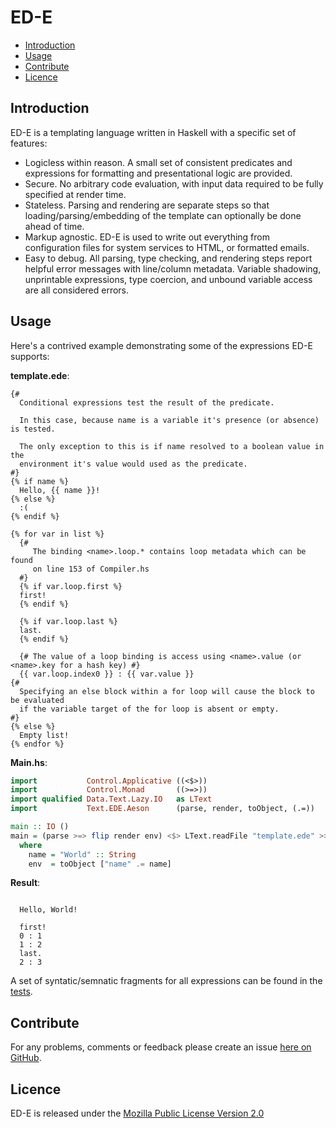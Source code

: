 # ED-E

* [Introduction](#introduction)
* [Usage](#usage)
* [Contribute](#contribute)
* [Licence](#licence)


## Introduction

ED-E is a templating language written in Haskell with a specific set of features:

* Logicless within reason. A small set of consistent predicates
and expressions for formatting and presentational logic are provided.
* Secure. No arbitrary code evaluation, with input data required to be fully specified
at render time.
* Stateless. Parsing and rendering are separate steps so that loading/parsing/embedding
of the template can optionally be done ahead of time.
* Markup agnostic. ED-E is used to write out everything from configuration files for
system services to HTML, or formatted emails.
* Easy to debug. All parsing, type checking, and rendering steps report helpful
error messages with line/column metadata. Variable shadowing, unprintable expressions,
type coercion, and unbound variable access are all considered errors.


## Usage

Here's a contrived example demonstrating some of the expressions ED-E supports:

**template.ede**:

```HTML+Django
{#
  Conditional expressions test the result of the predicate.

  In this case, because name is a variable it's presence (or absence) is tested.

  The only exception to this is if name resolved to a boolean value in the
  environment it's value would used as the predicate.
#}
{% if name %}
  Hello, {{ name }}!
{% else %}
  :(
{% endif %}

{% for var in list %}
  {#
     The binding <name>.loop.* contains loop metadata which can be found
     on line 153 of Compiler.hs
  #}
  {% if var.loop.first %}
  first!
  {% endif %}

  {% if var.loop.last %}
  last.
  {% endif %}

  {# The value of a loop binding is access using <name>.value (or <name>.key for a hash key) #}
  {{ var.loop.index0 }} : {{ var.value }}
{#
  Specifying an else block within a for loop will cause the block to be evaluated
  if the variable target of the for loop is absent or empty.
#}
{% else %}
  Empty list!
{% endfor %}
```

**Main.hs**:

```haskell
import           Control.Applicative ((<$>))
import           Control.Monad       ((>=>))
import qualified Data.Text.Lazy.IO   as LText
import           Text.EDE.Aeson      (parse, render, toObject, (.=))

main :: IO ()
main = (parse >=> flip render env) <$> LText.readFile "template.ede" >>= print
  where
    name = "World" :: String
    env  = toObject ["name" .= name]
```

**Result**:

```

  Hello, World!

  first!
  0 : 1
  1 : 2
  last.
  2 : 3
```


A set of syntatic/semnatic fragments for all expressions can be found in the [tests](test/resources).


## Contribute

For any problems, comments or feedback please create an issue [here on GitHub](github.com/brendanhay/ed-e/issues).


## Licence

ED-E is released under the [Mozilla Public License Version 2.0](http://www.mozilla.org/MPL/)
